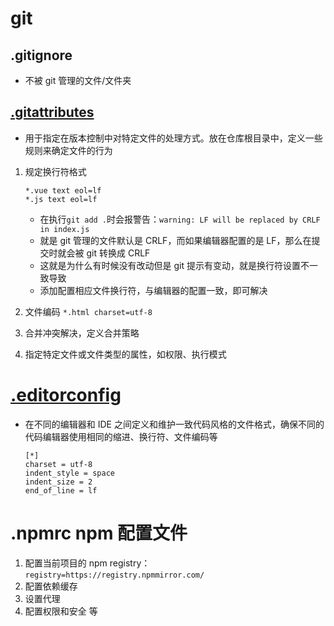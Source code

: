 # git

## .gitignore

- 不被 git 管理的文件/文件夹

## [.gitattributes](https://www.git-scm.com/docs/gitattributes)

- 用于指定在版本控制中对特定文件的处理方式。放在仓库根目录中，定义一些规则来确定文件的行为

1. 规定换行符格式

   ```
   *.vue text eol=lf
   *.js text eol=lf
   ```

   - 在执行`git add .`时会报警告：`warning: LF will be replaced by CRLF in index.js`
   - 就是 git 管理的文件默认是 CRLF，而如果编辑器配置的是 LF，那么在提交时就会被 git 转换成 CRLF
   - 这就是为什么有时候没有改动但是 git 提示有变动，就是换行符设置不一致导致
   - 添加配置相应文件换行符，与编辑器的配置一致，即可解决

2. 文件编码 `*.html charset=utf-8`
3. 合并冲突解决，定义合并策略
4. 指定特定文件或文件类型的属性，如权限、执行模式

# [.editorconfig](https://editorconfig.org/)

- 在不同的编辑器和 IDE 之间定义和维护一致代码风格的文件格式，确保不同的代码编辑器使用相同的缩进、换行符、文件编码等
  ```
  [*]
  charset = utf-8
  indent_style = space
  indent_size = 2
  end_of_line = lf
  ```

# .npmrc npm 配置文件

1. 配置当前项目的 npm registry： `registry=https://registry.npmmirror.com/`
2. 配置依赖缓存
3. 设置代理
4. 配置权限和安全 等
